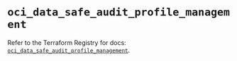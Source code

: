 # `oci_data_safe_audit_profile_management`

Refer to the Terraform Registry for docs: [`oci_data_safe_audit_profile_management`](https://registry.terraform.io/providers/oracle/oci/7.19.0/docs/resources/data_safe_audit_profile_management).
